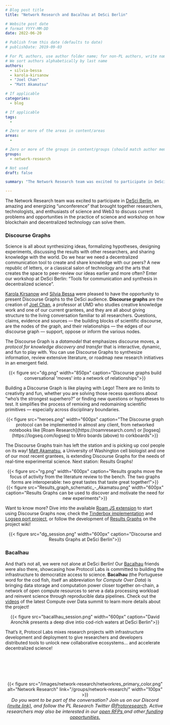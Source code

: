 ```yaml
---
# Blog post title
title: "Network Research and Bacalhau at DeSci Berlin"

# Website post date
# format YYYY-MM-DD
date: 2022-06-20

# Publish from this date (defaults to date)
# publishDate: 2019-09-03

# For PL authors, use author folder name; for non-PL authors, write name as in paper within ""
# We sort authors alphabetically by last name
authors:
  - silvia-bessa
  - karola-kirsanow
  - "Joel Chan"
  - "Matt Akamatsu"

# If applicable
categories:
  - blog

# If applicable
tags:
  -

# Zero or more of the areas in content/areas
areas:
  -

# Zero or more of the groups in content/groups (should match author membership)
groups:
  - network-research

# Not used
draft: false

summary: "The Network Research team was excited to participate in DeSci Berlin, an amazing and very energized “unconference” that brought together researchers, technologists, and enthusiasts of science and web3 to discuss current problems and opportunities in the practice of science and workshop on how blockchain and decentralized technology can solve them."

---
```


The Network Research team was excited to participate in [DeSci Berlin](https://www.desci.berlin/), an amazing and energizing “unconference” that brought together researchers, technologists, and enthusiasts of science and Web3 to discuss current problems and opportunities in the practice of science and workshop on how blockchain and decentralized technology can solve them.

### Discourse Graphs

Science is all about synthesizing ideas, formalizing hypotheses, designing experiments, discussing the results with other researchers, and sharing knowledge with the world. Do we hear we need a decentralized communication tool to create and share knowledge with our peers? A new republic of letters, or a classical salon of technology and the arts that creates the space to peer-review our ideas earlier and more often? Enter our workshop at DeSci Berlin:  “Tools for communication and synthesis in decentralized science”.

[Karola Kirsanow](/authors/karola-kirsanow/) and [Sílvia Bessa](/authors/silvia-bessa/) were pleased to have the opportunity to present Discourse Graphs to the DeSci audience. **Discourse graphs** are the creation of [Joel Chan](http://joelchan.me/), a professor at UMD who studies creative knowledge work and one of our current grantees,  and they are all about giving structure to the living conversation familiar to all researchers. Questions, claims, evidence and sources — the building blocks of scientific discourse, are the nodes of the graph,  and their relationships — the edges of our discourse graph — support, oppose or inform the various nodes.

The Discourse Graph is a *datamodel*  that emphasizes discourse moves, a *protocol for knowledge discovery and transfer* that is interactive, dynamic, and fun to play with. You can use Discourse Graphs to synthesize information, review extensive literature, or roadmap new research initiatives in an emergent field.

<center>{{< figure src="dg.png" width="850px" caption="Discourse graphs build conversational 'moves' into a network of relationships">}}</center>

Building a Discourse Graph is like playing with Lego! There are no limits to creativity and fun, whether you are solving those recess questions about “who’s the strongest superhero?”  or finding new questions or hypotheses to test. It simplifies the process of remixing and redomaining scientific primitives — especially across disciplinary boundaries.


<center>{{< figure src="heroes.png" width="600px" caption="The Discourse graph protocol can be implemented in almost any client, from networked notebooks like [Roam Research](https://roamresearch.com/) or [logseq](https://logseq.com/logseq) to Miro boards (above) to corkboards">}}</center>

The Discourse Graphs train has left the station and is picking up cool people on its way! [Matt Akamatsu](https://www.biology.washington.edu/people/profile/matthew-akamatsu?qt-related_content=0), a University of Washington cell biologist and one of our most recent grantees, is extending Discourse Graphs for the needs of real-time experimental science. Next station: Results Graphs!

<center>{{< figure src="rg.png" width="600px" caption="Results graphs move the focus of activity from the literature review to the bench. The two graphs forms are  interoperable: two great tastes that taste great together!">}}</center>

<center>{{< figure src="Results_graph_schematic_-_Akamatsu.png" width="600px" caption="Results Graphs can be used to discover and motivate the need for new experiments">}}</center>

Want to know more?  Dive into the available [Roam JS extension](https://oasis-lab.gitbook.io/roamresearch-discourse-graph-extension/fundamentals/what-is-a-discourse-graph) to start using Discourse Graphs now, check the [Tinderbox implementation](https://forum.eastgate.com/t/literature-review-with-tinderbox/5721) and [Logseq port project](https://qwxlea.github.io/#/page/logseq%20discourse%20graph), or follow the development of [Results Graphs](https://wiki.invisible.college/projects/resultsgraph) on the project wiki!

<center>{{< figure src="dg_session.png" width="600px" caption="Discourse and Results Graphs at DeSci Berlin">}}</center>


### Bacalhau

And that’s not all, we were not alone at DeSci Berlin! Our [Bacalhau](https://bacalhau.org) friends were also there, showcasing how Protocol Labs is committed to building the infrastructure to democratize access to science. **Bacalhau** (the Portuguese word for the cod fish, itself an abbreviation for *Compute Over Data*) is bringing data storage and computation power closer together on-chain, a network of open compute resources to serve a data processing workload and reinvent science through reproducible data pipelines. Check out the [videos](https://www.youtube.com/watch?v=WnTlwXHhbcI&list=PLhuBigpl7lqsg9s4l9TXiIX5vemchi5kz) of the latest Compute over Data summit to learn more details about the project!

<center>{{< figure src="bacallhau_session.png" width="600px" caption="David Aronchik presents a deep dive intio cod-rich waters at DeSci Berlin">}}</center>

That’s it, Protocol Labs mixes research projects with infrastructure development and deployment to give researchers and developers distributed tools to unlock new collaborative ecosystems… and accelerate decentralized science!

<br> </br>
<br> </br>

<center>{{< figure src="/images/network-research/networkres_primary_color.png" alt="Network Research" link="/groups/network-research/" width="100px" >}}</center>

<center style=font-size:11pt><i> Do you want to be part of the conversation? Join us on our Discord <a href="https://discord.gg/lodestar-network-goods">(invite link)</a>, and follow the PL Research Twitter <a href="https://twitter.com/ProtoResearch"> @Protoresearch</a>. Active researchers may also be interested in our <a href="https://github.com/protocol/research-grants"> open RFPs </a> and other<a href="https://grants.protocol.ai"> funding opportunities. </a></i></center>